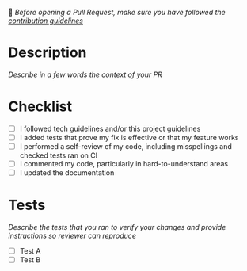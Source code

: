 📓 _Before opening a Pull Request, make sure you have followed the [contribution guidelines](./CONTRIBUTING.md)_

# Description
_Describe in a few words the context of your PR_

# Checklist

- [ ] I followed tech guidelines and/or this project guidelines
- [ ] I added tests that prove my fix is effective or that my feature works
- [ ] I performed a self-review of my code, including misspellings and checked tests ran on CI
- [ ] I commented my code, particularly in hard-to-understand areas
- [ ] I updated the documentation

# Tests

_Describe the tests that you ran to verify your changes and provide instructions so reviewer can reproduce_

- [ ] Test A
- [ ] Test B
